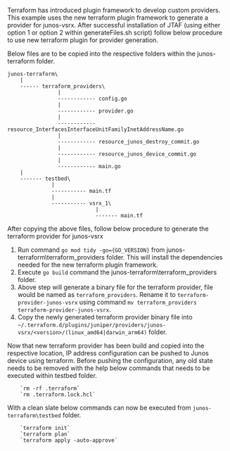 Terraform has introduced plugin framework to develop custom providers. This example uses the new terraform plugin framework to generate a provider for junos-vsrx. After successful installation of JTAF (using either option 1 or option 2 within generateFiles.sh script) follow below procedure to use new terraform plugin for provider generation.

Below files are to be copied into the respective folders within the junos-terraform folder.

    junos-terraform\
        |
        ------ terraform_providers\
                    |
                    ------------ config.go
                    |
                    ------------ provider.go
                    |
                    ------------ resource_InterfacesInterfaceUnitFamilyInetAddressName.go
                    |
                    ------------ resource_junos_destroy_commit.go
                    |
                    ------------ resource_junos_device_commit.go
                    |
                    ------------ main.go
        |
        ------- testbed\
                  |
                  ----------- main.tf
                  |
                  ----------- vsrx_1\
                                |
                                ------- main.tf

After copying the above files, follow below procedure to generate the terraform provider for junos-vsrx

1. Run command `go mod tidy -go={GO_VERSION}` from junos-terraform\terraform_providers folder. This will install the dependencies needed for the new terraform plugin framework.
2. Execute `go build` command the junos-terraform\terraform_providers folder.
3. Above step will generate a binary file for the terraform provider, file would be named as `terraform_providers`. Rename it to `terraform-provider-junos-vsrx` using command `mv terraform_providers terraform-provider-junos-vsrx`.
4. Copy the newly generated terraform provider binary file into `~/.terraform.d/plugins/juniper/providers/junos-vsrx/<version>/(linux_amd64|darwin_arm64)` folder.

Now that new terraform provider has been build and copied into the respective location, IP address configuration can be pushed to Junos device using terraform. Before pushing the configuration, any old state needs to be removed with the help below commands that needs to be executed within testbed folder.

        `rm -rf .terraform`
        `rm .terraform.lock.hcl`

With a clean slate below commands can now be executed from `junos-terraform\testbed` folder.

        `terraform init`
        `terraform plan`
        `terraform apply -auto-approve`
